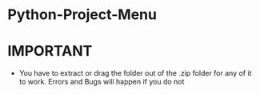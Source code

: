 # Python-Project-Menu

# IMPORTANT
- You have to extract or drag the folder out of the .zip folder for any of it to work. Errors and Bugs will happen if you do not
